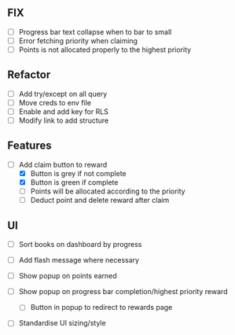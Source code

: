 ## FIX
- [ ] Progress bar text collapse when to bar to small
- [ ] Error fetching priority when claiming
- [ ] Points is not allocated properly to the highest priority

## Refactor
- [ ] Add try/except on all query
- [ ] Move creds to env file
- [ ] Enable and add key for RLS
- [ ] Modify link to add structure

## Features
- [ ] Add claim button to reward
    - [x] Button is grey if not complete
    - [x] Button is green if complete
    - [ ] Points will be allocated according to the priority
    - [ ] Deduct point and delete reward after claim

## UI
- [ ] Sort books on dashboard by progress
- [ ] Add flash message where necessary
- [ ] Show popup on points earned
- [ ] Show popup on progress bar completion/highest priority reward
    - [ ] Button in popup to redirect to rewards page
- [ ] Standardise UI sizing/style


